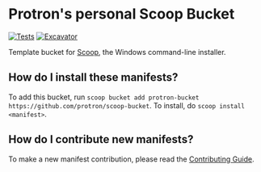 # Protron's personal Scoop Bucket

<!-- Uncomment the following line after replacing placeholders -->
[![Tests](https://github.com/protron/scoop-bucket/actions/workflows/ci.yml/badge.svg)](https://github.com/protron/scoop-bucket/actions/workflows/ci.yml) [![Excavator](https://github.com/protron/scoop-bucket/actions/workflows/excavator.yml/badge.svg)](https://github.com/protron/scoop-bucket/actions/workflows/excavator.yml)

Template bucket for [Scoop](https://scoop.sh), the Windows command-line installer.

How do I install these manifests?
---------------------------------

To add this bucket, run `scoop bucket add protron-bucket https://github.com/protron/scoop-bucket`. To install, do `scoop install <manifest>`.

How do I contribute new manifests?
----------------------------------

To make a new manifest contribution, please read the [Contributing Guide](https://github.com/ScoopInstaller/.github/blob/main/.github/CONTRIBUTING.md).
